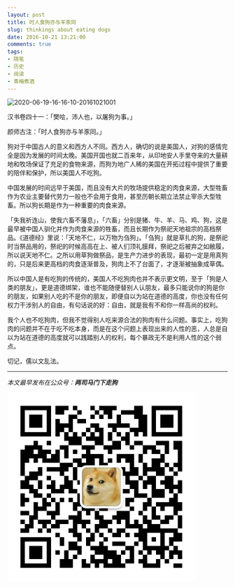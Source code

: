 ```yaml
---
layout: post
title: 时人食狗亦与羊豕同
slug: thinkings about eating dogs
date: 2016-10-21 13:21:00
comments: true
tags:
- 随笔
- 历史
- 阅读
- 青梅煮酒
---
```


![2020-06-19-16-16-10-20161021001](https://raw.githubusercontent.com/xbot/image-hosting/master/blog/20200619161610000-dda16288015d2abe5c39702b4fa1d2ef.avif)

汉书卷四十一：「樊哙，沛人也，以屠狗为事。」

颜师古注：「时人食狗亦与羊豕同。」

狗对于中国古人的意义和西方人不同。西方人，确切的说是美国人，对狗的感情完全是因为发展的时间太晚。美国开国也就二百来年，从印地安人手里夺来的大量耕地和牧场保证了充足的食物来源，而狗为地广人稀的美国在开拓过程中提供了重要的陪伴和保护，所以美国人不吃狗。

中国发展的时间远早于美国，而且没有大片的牧场提供稳定的肉食来源，大型牲畜作为农业主要替代劳力一般也不会用于食用，甚至历朝长期立法禁止宰杀大型牲畜。所以狗长期是作为一种重要的肉食来源。

「失我祈连山，使我六畜不藩息」，「六畜」分别是猪、牛、羊、马、鸡、狗，这是最早被中国人驯化并作为肉食来源的牲畜，而且长期作为祭祀天地祖宗的高档祭品。《道德经》里说：「天地不仁，以万物为刍狗」。「刍狗」就是草扎的狗，是祭祀时当祭品用的，祭祀的时候高高在上、被人们顶礼膜拜，祭祀之后被弃之如敝履，所以说天地不仁。之所以用草狗做祭品，是生产力进步的表现，最初一定是用真狗的，只是后来更高档的肉食逐渐普及，狗肉上不了台面了，才逐渐被抽象成草偶。

所以中国人是有吃狗的传统的，美国人不吃狗肉也并不表示更文明，至于「狗是人类的朋友」，更是道德绑架，谁也不能随便替别人认朋友，最多只能说你的狗是你的朋友，如果别人吃的不是你的朋友，即便自以为站在道德的高度，你也没有任何权力干涉别人的自由，有句话说的好：自由，就是我有不和你一样高尚的权利。

我个人也不吃狗肉，但我不觉得别人吃来源合法的狗肉有什么问题。事实上，吃狗肉的问题并不在于吃不吃本身，而是在这个问题上表现出来的人性的恶，人总是自以为站在道德的高度就可以践踏别人的权利，每个暴政无不是利用人性的这个弱点。

切记，儒以文乱法。

<hr>

*本文最早发布在公众号：__两司马门下走狗__*

![](/images/qrcode_zougou.jpg)
